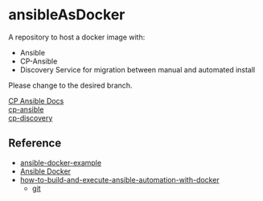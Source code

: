 # ansibleAsDocker

A repository to host a docker image with: 
* Ansible 
* CP-Ansible
* Discovery Service for migration between manual and automated install

Please change to the desired branch. 

[CP Ansible Docs](https://docs.confluent.io/ansible/current/overview.html)  
[cp-ansible](https://github.com/confluentinc/cp-ansible)  
[cp-discovery](https://github.com/confluentinc/cp-discovery)  

## Reference  

* [ansible-docker-example](https://github.com/ChristopherJHart/ansible-docker-example/tree/main)
* [Ansible Docker](https://hackmd.io/@the-ansible-book/B1y5tXers)
* [how-to-build-and-execute-ansible-automation-with-docker](https://www.cbtnuggets.com/blog/technology/devops/how-to-build-and-execute-ansible-automation-with-docker)
  * [git](https://www.cbtnuggets.com/blog/technology/devops/how-to-build-and-execute-ansible-automation-with-docker)



